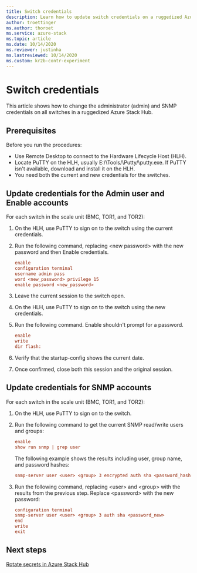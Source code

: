 ```yaml
---
title: Switch credentials
description: Learn how to update switch credentials on a ruggedized Azure Stack Hub from an HLH using Remote Desktop.
author: troettinger
ms.author: thoroet
ms.service: azure-stack
ms.topic: article
ms.date: 10/14/2020
ms.reviewer: justinha
ms.lastreviewed: 10/14/2020
ms.custom: kr2b-contr-experiment
---
```


# Switch credentials

This article shows how to change the administrator (admin) and SNMP credentials on all switches in a ruggedized Azure Stack Hub.

## Prerequisites

Before you run the procedures:

- Use Remote Desktop to connect to the Hardware Lifecycle Host (HLH).
- Locate PuTTY on the HLH, usually E:/\Tools/\Putty/\putty.exe. If PuTTY isn't available, download and install it on the HLH.
- You need both the current and new credentials for the switches.

## Update credentials for the Admin user and Enable accounts 

For each switch in the scale unit (BMC, TOR1, and TOR2):

1. On the HLH, use PuTTY to sign on to the switch using the current credentials. 
1. Run the following command, replacing \<new password\> with the new password and then Enable credentials.

   ```ini
   enable
   configuration terminal
   username admin pass
   word <new_password> privilege 15
   enable password <new_password>

1. Leave the current session to the switch open.
1. On the HLH, use PuTTY to sign on to the switch using the new credentials.
1. Run the following command. Enable shouldn't prompt for a password.

   ```ini
   enable
   write
   dir flash:
   ```

1. Verify that the startup-config shows the current date.
1. Once confirmed, close both this session and the original session.

## Update credentials for SNMP accounts

For each switch in the scale unit (BMC, TOR1, and TOR2):

1. On the HLH, use PuTTY to sign on to the switch.
1. Run the following command to get the current SNMP read/write users and groups:

   ```ini
   enable
   show run snmp | grep user
   ```

   The following example shows the results including user, group name, and password hashes:

   ```ini
   snmp-server user <user> <group> 3 encrypted auth sha <password_hash>
   ```

1. Run the following command, replacing \<user\> and \<group\> with the results from the previous step. Replace \<password\> with the new password:

   ```ini
   configuration terminal
   snmp-server user <user> <group> 3 auth sha <password_new>
   end
   write
   exit
   ```

## Next steps

[Rotate secrets in Azure Stack Hub](../operator/azure-stack-rotate-secrets.md)